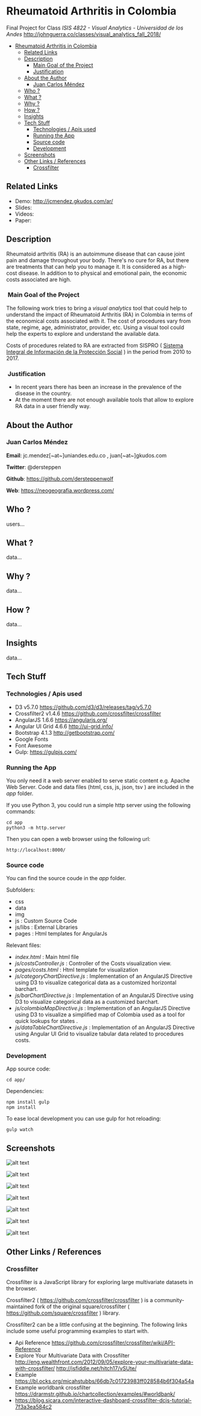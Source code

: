 # Rheumatoid Arthritis in Colombia

Final Project for  Class *ISIS 4822 -  Visual Analytics - Universidad de los Andes* http://johnguerra.co/classes/visual_analytics_fall_2018/

- [Rheumatoid Arthritis in Colombia](#rheumatoid-arthritis-in-colombia)
    - [Related Links](#related-links)
    - [Description](#description)
        - [Main Goal of the Project](#main-goal-of-the-project)
        - [Justification](#justification)
    - [About the Author](#about-the-author)
        - [Juan Carlos Méndez](#juan-carlos-m%C3%A9ndez)
    - [Who ?](#who)
    - [What ?](#what)
    - [Why ?](#why)
    - [How ?](#how)
    - [Insights](#insights)
    - [Tech Stuff](#tech-stuff)
        - [Technologies / Apis used](#technologies--apis-used)
        - [Running the App](#running-the-app)
        - [Source code](#source-code)
        - [Development](#development)
    - [Screenshots](#screenshots)
    - [Other Links / References](#other-links--references)
        - [Crossfilter](#crossfilter)

## Related Links

* Demo: http://jcmendez.gkudos.com/ar/
* Slides: 
* Videos: 
* Paper: 


## Description

Rheumatoid arthritis (RA) is an autoimmune disease that can cause joint pain and damage throughout your body. There's no cure for RA, but there are treatments that can help you to manage it. It is considered as a high-cost disease. In addition to to physical and emotional pain,  the economic costs associated are high. 

###  Main Goal of the Project

The following work tries to bring a *visual analytics* tool that could help to  understand the impact  of Rheumatoid Arthritis (RA) in Colombia  in terms of the economical costs associated with it.   The cost of procedures vary from  state, regime, age, administrator, provider, etc.  Using a visual tool could help the experts to explore and understand the available data. 

Costs of procedures related to RA are extracted from SISPRO ( [Sistema Integral de Información de la Protección Social](http://www.sispro.gov.co/) )   in the period from 2010 to 2017.

###  Justification

* In recent years there has been an increase in the prevalence of the disease in the country.
* At the moment there are not enough available tools that allow to explore RA data in a  user friendly way.


## About the Author 

### Juan Carlos Méndez

**Email**: jc.mendez[~at~]uniandes.edu.co , juan[~at~]gkudos.com

**Twitter**: @dersteppen

**Github**: https://github.com/dersteppenwolf

**Web**: https://neogeografia.wordpress.com/


## Who ? 

users... 


## What ?

data...

## Why ?

data...

## How ?

data...

## Insights

data...

## Tech Stuff


### Technologies / Apis used

* D3 v5.7.0 https://github.com/d3/d3/releases/tag/v5.7.0
* Crossfilter2  v1.4.6 https://github.com/crossfilter/crossfilter
* AngularJS 1.6.6  https://angularjs.org/
* Angular UI Grid 4.6.6 http://ui-grid.info/
* Bootstrap 4.1.3  http://getbootstrap.com/
* Google Fonts
* Font Awesome
* Gulp: https://gulpjs.com/

### Running the App

You only need it a web server enabled to serve static content e.g. Apache Web Server. 
Code and data files (html, css, js,  json, tsv ) are included in the _app_ folder.

If you use Python 3, you could  run a simple http server using the following commands:

    cd app
    python3 -m http.server

Then you can open a web browser using the following url:

    http://localhost:8000/

### Source code

You can find the source coude in the _app_ folder.

Subfolders:

*    css	
*    data	
*    img	
*    js	: Custom Source Code
*    js/libs : External Libraries	
*    pages : Html templates for AngularJs

Relevant files:

* *index.html* : Main html file
* *js/costsController.js* : Controller of the Costs visualization view.
* *pages/costs.html* : Html template for visualization
* *js/categoryChartDirective.js* : Implementation of an AngularJS Directive using D3  to visualize categorical data as a customized horizontal barchart.  
* *js/barChartDirective.js* : Implementation of an AngularJS Directive using D3  to visualize categorical data as a customized  barchart.  
* *js/colombiaMapDirective.js* : Implementation of an AngularJS Directive using D3  to visualize a simplified map of Colombia used  as a tool for quick lookups for states  .  
* *js/dataTableChartDirective.js* : Implementation of an AngularJS Directive using Angular UI Grid to visualize tabular data related to procedures costs.



### Development

App source code:

    cd app/

Dependencies: 

    npm install gulp
    npm install

To ease local development  you can use gulp for hot reloading:

    gulp watch



## Screenshots

![alt text](https://raw.githubusercontent.com/dersteppenwolf/isis4822_final_project/master/media/dashboard.png "Visualization")

![alt text](https://raw.githubusercontent.com/dersteppenwolf/isis4822_final_project/master/media/top.png "Years / Main Cards")

![alt text](https://raw.githubusercontent.com/dersteppenwolf/isis4822_final_project/master/media/states.png "States")

![alt text](https://raw.githubusercontent.com/dersteppenwolf/isis4822_final_project/master/media/admins.png "Admins")

![alt text](https://raw.githubusercontent.com/dersteppenwolf/isis4822_final_project/master/media/providers.png "Providers")

![alt text](https://raw.githubusercontent.com/dersteppenwolf/isis4822_final_project/master/media/category2.png "category")

![alt text](https://raw.githubusercontent.com/dersteppenwolf/isis4822_final_project/master/media/table2.png "Detail table")

## Other Links / References

###  Crossfilter

Crossfilter is a JavaScript library for exploring large multivariate datasets in the browser. 

Crossfilter2 ( https://github.com/crossfilter/crossfilter )  is a community-maintained fork of the original square/crossfilter ( https://github.com/square/crossfilter ) library. 

Crossfilter2 can be a little confusing at the beginning. The following links include some useful programming examples to start with.  

* Api Reference https://github.com/crossfilter/crossfilter/wiki/API-Reference
* Explore Your Multivariate Data with Crossfilter http://eng.wealthfront.com/2012/09/05/explore-your-multivariate-data-with-crossfilter/ http://jsfiddle.net/hitch17/vSUte/ 
* Example https://bl.ocks.org/micahstubbs/66db7c01723983ff028584b6f304a54a
* Example worldbank crossfilter https://drarmstr.github.io/chartcollection/examples/#worldbank/
* https://blog.sicara.com/interactive-dashboard-crossfilter-dcjs-tutorial-7f3a3ea584c2 

















